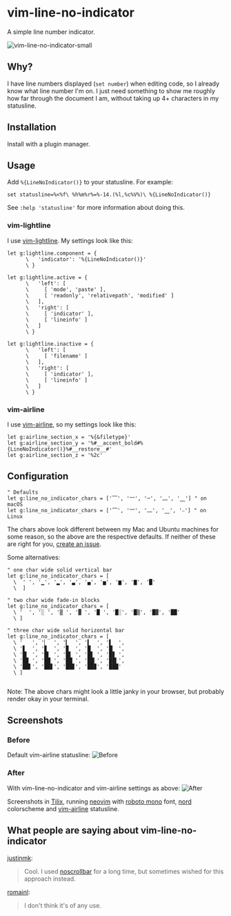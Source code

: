 # vim-line-no-indicator

A simple line number indicator.

![vim-line-no-indicator-small](https://imgur.com/36mmVdI.gif)


## Why?

I have line numbers displayed (`set number`) when editing code, so I already
know what line number I'm on. I just need something to show me roughly how far
through the document I am, without taking up 4+ characters in my statusline.


## Installation

Install with a plugin manager.


## Usage

Add `%{LineNoIndicator()}` to your statusline. For example:

```vim
set statusline=%<%f\ %h%m%r%=%-14.(%l,%c%V%)\ %{LineNoIndicator()}
```

See `:help 'statusline'` for more information about doing this.


### vim-lightline

I use [vim-lightline](https://github.com/itchyny/lightline.vim). My settings
look like this:

```vim
let g:lightline.component = {
      \   'indicator': '%{LineNoIndicator()}'
      \ }

let g:lightline.active = {
      \   'left': [
      \     [ 'mode', 'paste' ],
      \     [ 'readonly', 'relativepath', 'modified' ]
      \   ],
      \   'right': [
      \     [ 'indicator' ],
      \     [ 'lineinfo' ]
      \   ]
      \ }

let g:lightline.inactive = {
      \   'left': [
      \     [ 'filename' ]
      \   ],
      \   'right': [
      \     [ 'indicator' ],
      \     [ 'lineinfo' ]
      \   ]
      \ }
```


### vim-airline

I use [vim-airline](https://github.com/vim-airline/vim-airline/), so my
settings look like this:

```vim
let g:airline_section_x = '%{&filetype}'
let g:airline_section_y = '%#__accent_bold#%{LineNoIndicator()}%#__restore__#'
let g:airline_section_z = '%2c'
```


## Configuration

```vim
" Defaults
let g:line_no_indicator_chars = ['⎺', '⎻', '─', '⎼', '⎽'] " on macOS
let g:line_no_indicator_chars = ['⎺', '⎻', '⎼', '⎽', '⎯'] " on Linux
```

The chars above look different between my Mac and Ubuntu machines for some
reason, so the above are the respective defaults. If neither of these are right
for you, [create an issue](https://github.com/drzel/vim-line-no-indicator/issues/new).

Some alternatives:

```vim
" one char wide solid vertical bar
let g:line_no_indicator_chars = [
  \  ' ', '▁', '▂', '▃', '▄', '▅', '▆', '▇', '█'
  \  ]

" two char wide fade-in blocks
let g:line_no_indicator_chars = [
  \ '  ', '░ ', '▒ ', '▓ ', '█ ', '█░', '█▒', '█▓', '██'
  \ ]

" three char wide solid horizontal bar
let g:line_no_indicator_chars = [
  \ '   ', '▏  ', '▎  ', '▍  ', '▌  ',
  \ '▋  ', '▊  ', '▉  ', '█  ', '█▏ ',
  \ '█▎ ', '█▍ ', '█▌ ', '█▋ ', '█▊ ',
  \ '█▉ ', '██ ', '██▏', '██▎', '██▍',
  \ '██▌', '██▋', '██▊', '██▉', '███'
  \ ]
 
```
Note: The above chars might look a little janky in your browser, but probably
render okay in your terminal.


## Screenshots

### Before

Default vim-airline statusline:
![Before](https://imgur.com/eGutHNT.png)

### After

With vim-line-no-indicator and vim-airline settings as above:
![After](https://imgur.com/ABNW2sP.png)

Screenshots in
[Tilix](https://gnunn1.github.io/tilix-web/), running
[neovim](https://neovim.io/) with
[roboto mono](https://fonts.google.com/specimen/Roboto+Mono) font,
[nord](https://github.com/arcticicestudio/nord-vim) colorscheme and
[vim-airline](https://github.com/vim-airline/vim-airline) statusline.


## What people are saying about vim-line-no-indicator

[justinmk](https://github.com/justinmk):
> Cool. I used [noscrollbar](https://github.com/gcavallanti/vim-noscrollbar)
> for a long time, but sometimes wished for this approach instead.

[romainl](https://github.com/romainl):
> I don't think it's of any use.
